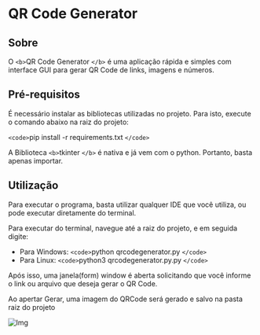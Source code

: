# QR Code Generator

## Sobre

O `<b>`QR Code Generator `</b>` é uma aplicação rápida e simples com interface GUI para gerar QR Code de links, imagens e números.

## Pré-requisitos

É necessário instalar as bibliotecas utilizadas no projeto. Para isto, execute o comando abaixo na raiz do projeto:

`<code>`pip install -r requirements.txt `</code>`

A Biblioteca `<b>`tkinter `</b>` é nativa e já vem com o python. Portanto, basta apenas importar.

## Utilização

Para executar o programa, basta utilizar qualquer IDE que você utiliza, ou pode executar diretamente do terminal.

Para executar do terminal, navegue até a raiz do projeto, e em seguida digite:

* Para Windows: `<code>`python qrcodegenerator.py `</code>`
* Para Linux: `<code>`python3 qrcodegenerator.py.py `</code>`

Após isso, uma janela(form) window é aberta solicitando que você informe o link ou arquivo que deseja gerar o QR Code. 

Ao apertar Gerar, uma imagem do QRCode será gerado e salvo na pasta raiz do projeto

<img align="left" alt="Img" src="https://dsm01pap005files.storage.live.com/y4mIXlmsb52_er9vlf-HRzfRu5YJEXwqcYpeMaDiCWkN0y_yQUcXIj2n7NqlXxnfwEL9wq1_KKOLkC3C07EmO9MBkBIbkYz9HEe0Iiewy8j98M48X-374juXNk7e-H8fcCSKlPH_7L7pX-xowLp6vp2aWoiyX1r62SEfccHXsaMBNbrNAlTwsoeQkcnjSDTCaeWYTC-DbU2XIYa4KGQGWqOubb3f0yPm9-jC3CdT_JDA8M?encodeFailures=1&width=340&height=196">
